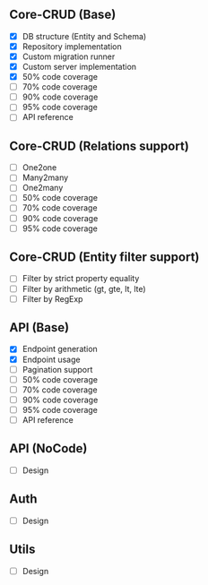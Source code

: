 ## Core-CRUD (Base)

- [X] DB structure (Entity and Schema)
- [X] Repository implementation
- [X] Custom migration runner
- [X] Custom server implementation
- [X] 50% code coverage
- [ ] 70% code coverage
- [ ] 90% code coverage
- [ ] 95% code coverage
- [ ] API reference

## Core-CRUD (Relations support)

- [ ] One2one
- [ ] Many2many
- [ ] One2many
- [ ] 50% code coverage
- [ ] 70% code coverage
- [ ] 90% code coverage
- [ ] 95% code coverage

## Core-CRUD (Entity filter support)

- [ ] Filter by strict property equality
- [ ] Filter by arithmetic (gt, gte, lt, lte)
- [ ] Filter by RegExp

## API (Base)

- [X] Endpoint generation
- [X] Endpoint usage
- [ ] Pagination support
- [ ] 50% code coverage
- [ ] 70% code coverage
- [ ] 90% code coverage
- [ ] 95% code coverage
- [ ] API reference

## API (NoCode)

- [ ] Design

## Auth

- [ ] Design

## Utils

- [ ] Design